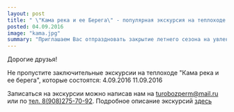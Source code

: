 ```yaml
---
layout: post
title: " \"Кама река и ее Берега\" - популярная экскурсия на теплоходе в Хохловку! Последние даты сезона!"
posted: 04.09.2016
image: "kama.jpg"
summary: "Приглашаем Вас отпраздновать закрытие летнего сезона на увлекательной экскурсии \"Кама река и ее Берега\""
---
```


Дорогие друзья!

Не пропустите заключительные экскурсии на теплоходе "Кама река и ее берега", которые состоятся: 4.09.2016 11.09.2016

Записаться на экскурсии можно написав нам на [turobozperm@mail.ru](mailto:turobozperm@mail.ru) или по [тел. 8(908)275-70-92](tel:89082757092).
Подробное описание экскурсий [здесь](<https://www.turoboz.com/tours/1067>)
